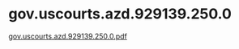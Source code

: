# gov.uscourts.azd.929139.250.0

[gov.uscourts.azd.929139.250.0.pdf](gov%20uscourts%20azd%20929139%20250%200%2015f1f02ece4b445c863433614f6ced69/gov.uscourts.azd.929139.250.0.pdf)